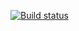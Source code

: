 [![Build status](https://ci.appveyor.com/api/projects/status/gq0a9k8cq34k3tdy?svg=true)](https://ci.appveyor.com/project/Marina/homework-2-api-ci)
